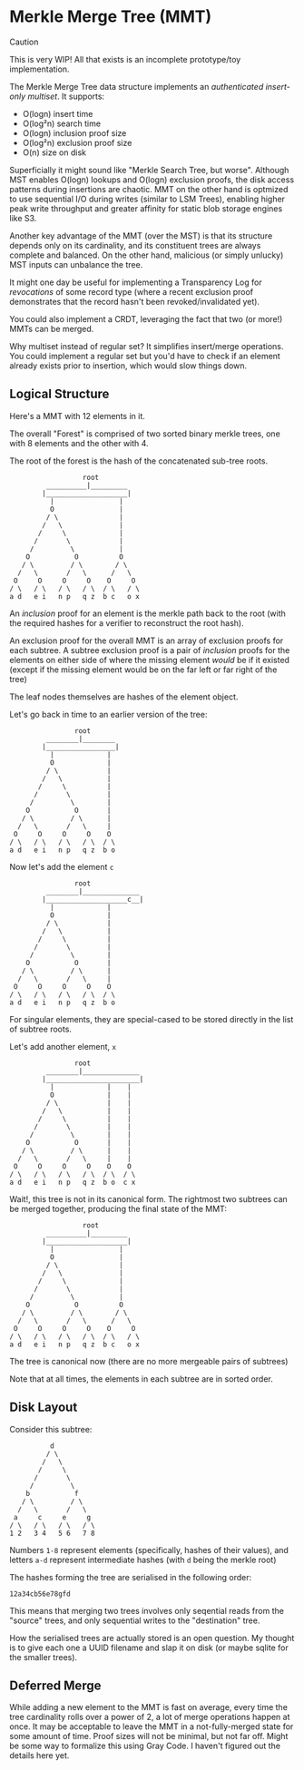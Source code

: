 # Merkle Merge Tree (MMT)

> [!CAUTION]
> This is very WIP! All that exists is an incomplete prototype/toy implementation.

The Merkle Merge Tree data structure implements an *authenticated insert-only multiset*. It supports:

- O(logn) insert time
- O(log²n) search time
- O(logn) inclusion proof size
- O(log²n) exclusion proof size
- O(n) size on disk

Superficially it might sound like "Merkle Search Tree, but worse". Although MST enables O(logn) lookups and O(logn) exclusion proofs, the disk access patterns during insertions are chaotic. MMT on the other hand is optmized to use sequential I/O during writes (similar to LSM Trees), enabling higher peak write throughput and greater affinity for static blob storage engines like S3.

Another key advantage of the MMT (over the MST) is that its structure depends only on its cardinality, and its constituent trees are always complete and balanced. On the other hand, malicious (or simply unlucky) MST inputs can unbalance the tree.

It might one day be useful for implementing a Transparency Log for *revocations* of some record type (where a recent exclusion proof demonstrates that the record hasn't been revoked/invalidated yet).

You could also implement a CRDT, leveraging the fact that two (or more!) MMTs can be merged.

Why multiset instead of regular set? It simplifies insert/merge operations. You could implement a regular set but you'd have to check if an element already exists prior to insertion, which would slow things down.

## Logical Structure

Here's a MMT with 12 elements in it.

The overall "Forest" is comprised of two sorted binary merkle trees, one with 8 elements and the other with 4.

The root of the forest is the hash of the concatenated sub-tree roots.

```
                  root
         __________|_________
        |____________________|
          |                |
          O                |
         / \               |
        /   \              |
       /     \             |
      /       \            |
     /         \           |
    O           O          O
   / \         / \        / \
  /   \       /   \      /   \
 O     O     O     O    O     O
/ \   / \   / \   / \  / \   / \
a d   e i   n p   q z  b c   o x
```

An *inclusion* proof for an element is the merkle path back to the root (with the required hashes for a verifier to reconstruct the root hash).

An exclusion proof for the overall MMT is an array of exclusion proofs for each subtree. A subtree exclusion proof is a pair of *inclusion* proofs for the elements on either side of where the missing element *would* be if it existed (except if the missing element would be on the far left or far right of the tree)

The leaf nodes themselves are hashes of the element object.

Let's go back in time to an earlier version of the tree:

```
                root
         ________|________
        |_________________|
          |             |
          O             |
         / \            |
        /   \           |
       /     \          |
      /       \         |
     /         \        |
    O           O       |
   / \         / \      |
  /   \       /   \     |
 O     O     O     O    O
/ \   / \   / \   / \  / \
a d   e i   n p   q z  b o
```

Now let's add the element `c`

```
                root
         ________|______________
        |____________________c__|
          |             |
          O             |
         / \            |
        /   \           |
       /     \          |
      /       \         |
     /         \        |
    O           O       |
   / \         / \      |
  /   \       /   \     |
 O     O     O     O    O
/ \   / \   / \   / \  / \
a d   e i   n p   q z  b o
```

For singular elements, they are special-cased to be stored directly in the list of subtree roots.

Let's add another element, `x`

```
                root
         ________|______________
        |_______________________|
          |             |    |
          O             |    |
         / \            |    |
        /   \           |    |
       /     \          |    |
      /       \         |    |
     /         \        |    |
    O           O       |    |
   / \         / \      |    |
  /   \       /   \     |    |
 O     O     O     O    O    O
/ \   / \   / \   / \  / \  / \
a d   e i   n p   q z  b o  c x
```

Wait!, this tree is not in its canonical form. The rightmost two subtrees can be merged together, producing the final state of the MMT:

```
                  root
         __________|_________
        |____________________|
          |                |
          O                |
         / \               |
        /   \              |
       /     \             |
      /       \            |
     /         \           |
    O           O          O
   / \         / \        / \
  /   \       /   \      /   \
 O     O     O     O    O     O
/ \   / \   / \   / \  / \   / \
a d   e i   n p   q z  b c   o x
```

The tree is canonical now (there are no more mergeable pairs of subtrees)

Note that at all times, the elements in each subtree are in sorted order.

## Disk Layout

Consider this subtree:

```
          d
         / \
        /   \
       /     \
      /       \
     /         \
    b           f
   / \         / \
  /   \       /   \
 a     c     e     g
/ \   / \   / \   / \
1 2   3 4   5 6   7 8
```

Numbers `1-8` represent elements (specifically, hashes of their values), and letters `a-d` represent intermediate hashes (with `d` being the merkle root)

The hashes forming the tree are serialised in the following order:

```
12a34cb56e78gfd
```

This means that merging two trees involves only seqential reads from the "source" trees, and only sequential writes to the "destination" tree.

How the serialised trees are actually stored is an open question. My thought is to give each one a UUID filename and slap it on disk (or maybe sqlite for the smaller trees).

## Deferred Merge

While adding a new element to the MMT is fast on average, every time the tree cardinality rolls over a power of 2, a lot of merge operations happen at once. It may be acceptable to leave the MMT in a not-fully-merged state for some amount of time. Proof sizes will not be minimal, but not far off. Might be some way to formalize this using Gray Code. I haven't figured out the details here yet.
